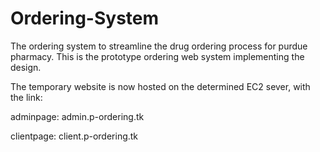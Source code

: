 # Ordering-System
The ordering system to streamline the drug ordering process for purdue pharmacy.
This is the prototype ordering web system implementing the design.

The temporary website is now hosted on the determined EC2 sever, with the link:

adminpage: admin.p-ordering.tk

clientpage: client.p-ordering.tk
